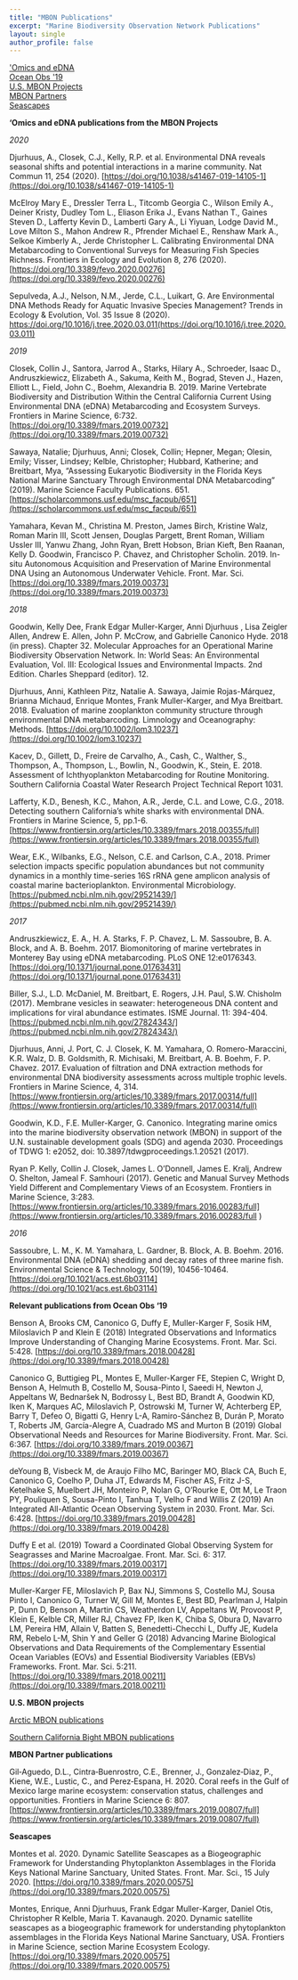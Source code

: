```yaml
---
title: "MBON Publications"
excerpt: "Marine Biodiversity Observation Network Publications"
layout: single
author_profile: false
---
```


['Omics and eDNA](#omics)
<br>
[Ocean Obs '19](#oo19)
<br>
[U.S. MBON Projects](#projects)
<br>
[MBON Partners](#partners) 
<br>
[Seascapes](#seascapes)


<a name="omics"></a>
**‘Omics and eDNA publications from the MBON Projects**

_2020_

Djurhuus, A., Closek, C.J., Kelly, R.P. et al. Environmental DNA reveals seasonal shifts and potential interactions in a marine community. Nat Commun 11, 254 (2020). [https://doi.org/10.1038/s41467-019-14105-1](https://doi.org/10.1038/s41467-019-14105-1)

McElroy Mary E., Dressler Terra L., Titcomb Georgia C., Wilson Emily A., Deiner Kristy, Dudley Tom L., Eliason Erika J., Evans Nathan T., Gaines Steven D., Lafferty Kevin D., Lamberti Gary A., Li Yiyuan, Lodge David M., Love Milton S., Mahon Andrew R., Pfrender Michael E., Renshaw Mark A., Selkoe Kimberly A., Jerde Christopher L.  Calibrating Environmental DNA Metabarcoding to Conventional Surveys for Measuring Fish Species Richness. Frontiers in Ecology and Evolution 8, 276 (2020). [https://doi.org/10.3389/fevo.2020.00276](https://doi.org/10.3389/fevo.2020.00276)

Sepulveda, A.J., Nelson, N.M., Jerde, C.L., Luikart, G.  Are Environmental DNA Methods Ready for Aquatic Invasive Species Management? Trends in Ecology & Evolution, Vol. 35 Issue 8 (2020). https://doi.org/10.1016/j.tree.2020.03.011(https://doi.org/10.1016/j.tree.2020.03.011)

_2019_

Closek, Collin J., Santora, Jarrod A., Starks, Hilary A., Schroeder, Isaac D., Andruszkiewicz, Elizabeth A., Sakuma, Keith M., Bograd, Steven J., Hazen, Elliott L., Field, John C., Boehm, Alexandria B. 2019. Marine Vertebrate Biodiversity and Distribution Within the Central California Current Using Environmental DNA (eDNA) Metabarcoding and Ecosystem Surveys. Frontiers in Marine Science, 6:732.  [https://doi.org/10.3389/fmars.2019.00732](https://doi.org/10.3389/fmars.2019.00732)

Sawaya, Natalie; Djurhuus, Anni; Closek, Collin; Hepner, Megan; Olesin, Emily; Visser, Lindsey; Kelble, Christopher; Hubbard, Katherine; and Breitbart, Mya, “Assessing Eukaryotic Biodiversity in the Florida Keys National Marine Sanctuary Through Environmental DNA Metabarcoding” (2019). Marine Science Faculty Publications. 651. [https://scholarcommons.usf.edu/msc_facpub/651](https://scholarcommons.usf.edu/msc_facpub/651)

Yamahara, Kevan M., Christina M. Preston, James Birch, Kristine Walz, Roman Marin III, Scott Jensen, Douglas Pargett, Brent Roman, William Ussler III, Yanwu Zhang, John Ryan, Brett Hobson, Brian Kieft, Ben Raanan, Kelly D. Goodwin, Francisco P. Chavez, and Christopher Scholin. 2019. In-situ Autonomous Acquisition and Preservation of Marine Environmental DNA Using an Autonomous Underwater Vehicle. Front. Mar. Sci. [https://doi.org/10.3389/fmars.2019.00373](https://doi.org/10.3389/fmars.2019.00373)

_2018_

Goodwin, Kelly Dee, Frank Edgar Muller-Karger, Anni Djurhuus , Lisa Zeigler Allen, Andrew E. Allen, John P. McCrow, and Gabrielle Canonico Hyde. 2018 (in press). Chapter 32. Molecular Approaches for an Operational Marine Biodiversity Observation Network. In: World Seas: An Environmental Evaluation, Vol. III: Ecological Issues and Environmental Impacts. 2nd Edition. Charles Sheppard (editor). 12.

Djurhuus, Anni, Kathleen Pitz, Natalie A. Sawaya, Jaimie Rojas-Márquez, Brianna Michaud, Enrique Montes, Frank Muller-Karger, and Mya Breitbart. 2018. Evaluation of marine zooplankton community structure through environmental DNA metabarcoding. Limnology and Oceanography: Methods. [https://doi.org/10.1002/lom3.10237](https://doi.org/10.1002/lom3.10237)

Kacev, D., Gillett, D., Freire de Carvalho, A., Cash, C., Walther, S., Thompson, A., Thompson, L., Bowlin, N., Goodwin, K., Stein, E. 2018. Assessment of Ichthyoplankton Metabarcoding for Routine Monitoring. Southern California Coastal Water Research Project Technical Report 1031.

Lafferty, K.D., Benesh, K.C., Mahon, A.R., Jerde, C.L. and Lowe, C.G., 2018. Detecting southern California’s white sharks with environmental DNA. Frontiers in Marine Science, 5, pp.1-6. [https://www.frontiersin.org/articles/10.3389/fmars.2018.00355/full](https://www.frontiersin.org/articles/10.3389/fmars.2018.00355/full)

Wear, E.K., Wilbanks, E.G., Nelson, C.E. and Carlson, C.A., 2018. Primer selection impacts specific population abundances but not community dynamics in a monthly time-series 16S rRNA gene amplicon analysis of coastal marine bacterioplankton. Environmental Microbiology. [https://pubmed.ncbi.nlm.nih.gov/29521439/](https://pubmed.ncbi.nlm.nih.gov/29521439/)

_2017_

Andruszkiewicz, E. A., H. A. Starks, F. P. Chavez, L. M. Sassoubre, B. A. Block, and A. B. Boehm. 2017. Biomonitoring of marine vertebrates in Monterey Bay using eDNA metabarcoding. PLoS ONE 12:e0176343. [https://doi.org/10.1371/journal.pone.01763431](https://doi.org/10.1371/journal.pone.01763431)

Biller, S.J., L.D. McDaniel, M. Breitbart, E. Rogers, J.H. Paul, S.W. Chisholm (2017). Membrane vesicles in seawater: heterogeneous DNA content and implications for viral abundance estimates. ISME Journal. 11: 394-404. [https://pubmed.ncbi.nlm.nih.gov/27824343/](https://pubmed.ncbi.nlm.nih.gov/27824343/)

Djurhuus, Anni, J. Port, C. J. Closek, K. M. Yamahara, O. Romero-Maraccini, K.R. Walz, D. B. Goldsmith, R. Michisaki, M. Breitbart, A. B. Boehm, F. P. Chavez. 2017. Evaluation of filtration and DNA extraction methods for environmental DNA biodiversity assessments across multiple trophic levels. Frontiers in Marine Science, 4, 314. [https://www.frontiersin.org/articles/10.3389/fmars.2017.00314/full](https://www.frontiersin.org/articles/10.3389/fmars.2017.00314/full)

Goodwin, K.D., F.E. Muller-Karger, G. Canonico. Integrating marine omics into the marine biodiversity observation network (MBON) in support of the U.N. sustainable development goals (SDG) and agenda 2030. Proceedings of TDWG 1: e2052, doi: 10.3897/tdwgproceedings.1.20521 (2017).

Ryan P. Kelly, Collin J. Closek, James L. O’Donnell, James E. Kralj, Andrew O. Shelton, Jameal F. Samhouri (2017). Genetic and Manual Survey Methods Yield Different and Complementary Views of an Ecosystem. Frontiers in Marine Science, 3:283. [https://www.frontiersin.org/articles/10.3389/fmars.2016.00283/full](https://www.frontiersin.org/articles/10.3389/fmars.2016.00283/full
)

_2016_

Sassoubre, L. M., K. M. Yamahara, L. Gardner, B. Block, A. B. Boehm. 2016. Environmental DNA (eDNA) shedding and decay rates of three marine fish. Environmental Science & Technology, 50(19), 10456-10464. [https://doi.org/10.1021/acs.est.6b03114](https://doi.org/10.1021/acs.est.6b03114)


<a name="oo19"></a>**Relevant publications from Ocean Obs ‘19**

Benson A, Brooks CM, Canonico G, Duffy E, Muller-Karger F, Sosik HM, Miloslavich P and Klein E (2018) Integrated Observations and Informatics Improve Understanding of Changing Marine Ecosystems. Front. Mar. Sci. 5:428. [https://doi.org/10.3389/fmars.2018.00428](https://doi.org/10.3389/fmars.2018.00428)

Canonico G, Buttigieg PL, Montes E, Muller-Karger FE, Stepien C, Wright D, Benson A, Helmuth B, Costello M, Sousa-Pinto I, Saeedi H, Newton J, Appeltans W, Bednaršek N, Bodrossy L, Best BD, Brandt A, Goodwin KD, Iken K, Marques AC, Miloslavich P, Ostrowski M, Turner W, Achterberg EP, Barry T, Defeo O, Bigatti G, Henry L-A, Ramiro-Sánchez B, Durán P, Morato T, Roberts JM, García-Alegre A, Cuadrado MS and Murton B (2019) Global Observational Needs and Resources for Marine Biodiversity. Front. Mar. Sci. 6:367. [https://doi.org/10.3389/fmars.2019.00367](https://doi.org/10.3389/fmars.2019.00367)

deYoung B, Visbeck M, de Araujo Filho MC, Baringer MO, Black CA, Buch E, Canonico G, Coelho P, Duha JT, Edwards M, Fischer AS, Fritz J-S, Ketelhake S, Muelbert JH, Monteiro P, Nolan G, O’Rourke E, Ott M, Le Traon PY, Pouliquen S, Sousa-Pinto I, Tanhua T, Velho F and Willis Z (2019) An Integrated All-Atlantic Ocean Observing System in 2030. Front. Mar. Sci. 6:428. [https://doi.org/10.3389/fmars.2019.00428](https://doi.org/10.3389/fmars.2019.00428)

Duffy E et al. (2019) Toward a Coordinated Global Observing System for Seagrasses and Marine Macroalgae. Front. Mar. Sci. 6: 317. [https://doi.org/10.3389/fmars.2019.00317](https://doi.org/10.3389/fmars.2019.00317)

Muller-Karger FE, Miloslavich P, Bax NJ, Simmons S, Costello MJ, Sousa Pinto I, Canonico G, Turner W, Gill M, Montes E, Best BD, Pearlman J, Halpin P, Dunn D, Benson A, Martin CS, Weatherdon LV, Appeltans W, Provoost P, Klein E, Kelble CR, Miller RJ, Chavez FP, Iken K, Chiba S, Obura D, Navarro LM, Pereira HM, Allain V, Batten S, Benedetti-Checchi L, Duffy JE, Kudela RM, Rebelo L-M, Shin Y and Geller G (2018) Advancing Marine Biological Observations and Data Requirements of the Complementary Essential Ocean Variables (EOVs) and Essential Biodiversity Variables (EBVs) Frameworks. Front. Mar. Sci. 5:211. [https://doi.org/10.3389/fmars.2018.00211](https://doi.org/10.3389/fmars.2018.00211)


<a name="projects"></a>**U.S. MBON projects**

[Arctic MBON publications](/pages/publications_ambon/)

[Southern California Bight MBON publications](/pages/publications_scbmbon/)


<a name="partners"></a>**MBON Partner publications**

Gil‐Aguedo, D.L., Cintra‐Buenrostro, C.E., Brenner, J., Gonzalez‐Diaz, P., Kiene, W.E., Lustic, C., and Perez‐Espana, H. 2020. Coral reefs in the Gulf of Mexico large marine ecosystem: conservation status, challenges and opportunities. Frontiers in Marine Science 6: 807. [https://www.frontiersin.org/articles/10.3389/fmars.2019.00807/full](https://www.frontiersin.org/articles/10.3389/fmars.2019.00807/full)


<a name="seascapes"></a>
**Seascapes**<br>

Montes et al. 2020. Dynamic Satellite Seascapes as a Biogeographic Framework for Understanding Phytoplankton Assemblages in the Florida Keys National Marine Sanctuary, United States. Front. Mar. Sci., 15 July 2020. [https://doi.org/10.3389/fmars.2020.00575](https://doi.org/10.3389/fmars.2020.00575)

Montes, Enrique, Anni Djurhuus, Frank Edgar Muller-Karger, Daniel Otis, Christopher R Kelble, Maria T. Kavanaugh. 2020. Dynamic satellite seascapes as a biogeographic framework for understanding phytoplankton assemblages in the Florida Keys National Marine Sanctuary, USA. Frontiers in Marine Science, section Marine Ecosystem Ecology. [https://doi.org/10.3389/fmars.2020.00575](https://doi.org/10.3389/fmars.2020.00575)
